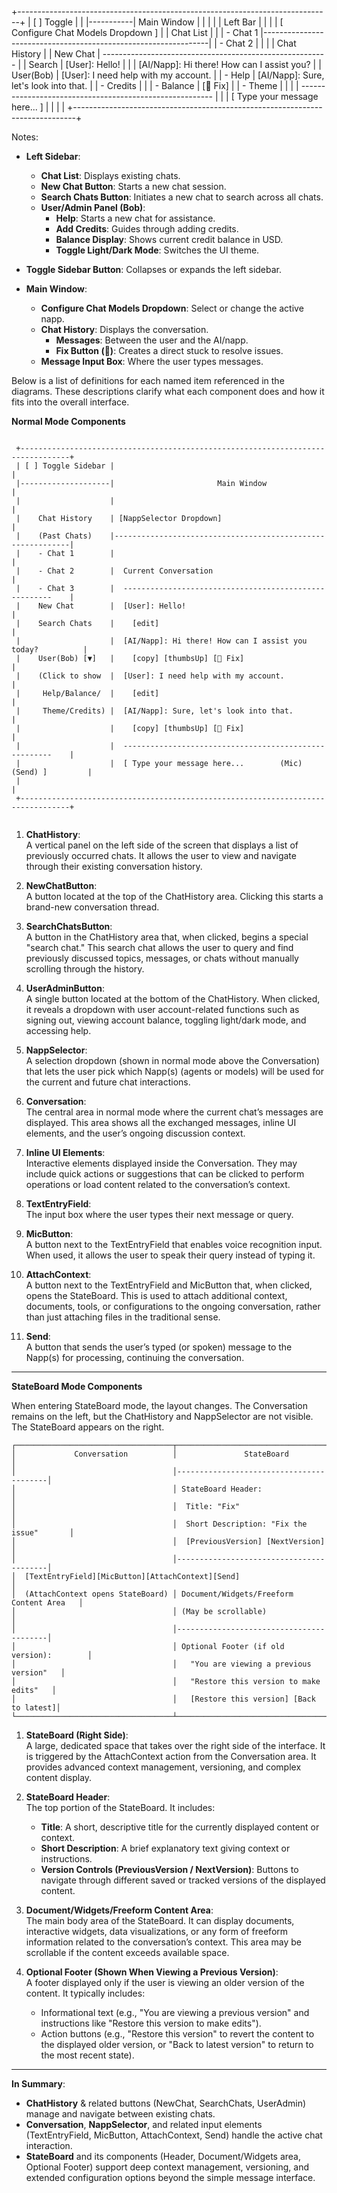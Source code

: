 +------------------------------------------------------------------------------+
| [ ] Toggle |                                                                  |
|-----------|                      Main Window                                  |
|           |                                                                  |
| Left Bar  |                                                                  |
|           |          [ Configure Chat Models Dropdown ]                      |
| Chat List |                                                                  |
| - Chat 1  |----------------------------------------------------------------|
| - Chat 2  |                                                                  |
|           |  Chat History                                                    |
| New Chat  |  --------------------------------------------------------      |
| Search    |  [User]: Hello!                                                  |
|           |  [AI/Napp]: Hi there! How can I assist you?                     |
| User(Bob) |  [User]: I need help with my account.                           |
| - Help    |  [AI/Napp]: Sure, let's look into that.                         |
| - Credits |                                                                  |
| - Balance |  [🔧 Fix]                                                        |
| - Theme   |                                                                  |
|           |  --------------------------------------------------------      |
|           |  [ Type your message here...                             ]      |
|           |                                                                  |
+------------------------------------------------------------------------------+

Notes:

- **Left Sidebar**:
  - **Chat List**: Displays existing chats.
  - **New Chat Button**: Starts a new chat session.
  - **Search Chats Button**: Initiates a new chat to search across all chats.
  - **User/Admin Panel (Bob)**:
    - **Help**: Starts a new chat for assistance.
    - **Add Credits**: Guides through adding credits.
    - **Balance Display**: Shows current credit balance in USD.
    - **Toggle Light/Dark Mode**: Switches the UI theme.

- **Toggle Sidebar Button**: Collapses or expands the left sidebar.

- **Main Window**:
  - **Configure Chat Models Dropdown**: Select or change the active napp.
  - **Chat History**: Displays the conversation.
    - **Messages**: Between the user and the AI/napp.
    - **Fix Button (🔧)**: Creates a direct stuck to resolve issues.
  - **Message Input Box**: Where the user types messages.



Below is a list of definitions for each named item referenced in the diagrams. These descriptions clarify what each component does and how it fits into the overall interface.

**Normal Mode Components**

```less
                                                                                     
 +---------------------------------------------------------------------------------+ 
 | [ ] Toggle Sidebar |                                                            | 
 |--------------------|                       Main Window                          | 
 |                    |                                                            | 
 |    Chat History    | [NappSelector Dropdown]                                    | 
 |    (Past Chats)    |------------------------------------------------------------| 
 |    - Chat 1        |                                                            | 
 |    - Chat 2        |  Current Conversation                                      | 
 |    - Chat 3        |  ------------------------------------------------------    | 
 |    New Chat        |  [User]: Hello!                                            | 
 |    Search Chats    |    [edit]                                                  | 
 |                    |  [AI/Napp]: Hi there! How can I assist you today?          | 
 |    User(Bob) [▼]   |    [copy] [thumbsUp] [🔧 Fix]                              | 
 |    (Click to show  |  [User]: I need help with my account.                      | 
 |     Help/Balance/  |    [edit]                                                  | 
 |     Theme/Credits) |  [AI/Napp]: Sure, let's look into that.                    | 
 |                    |    [copy] [thumbsUp] [🔧 Fix]                              | 
 |                    |  ------------------------------------------------------    | 
 |                    |  [ Type your message here...        (Mic) (Send) ]         | 
 |                                                                                 | 
 +---------------------------------------------------------------------------------+ 
                                                                                     
```

1. **ChatHistory**:  
   A vertical panel on the left side of the screen that displays a list of previously occurred chats. It allows the user to view and navigate through their existing conversation history.

2. **NewChatButton**:  
   A button located at the top of the ChatHistory area. Clicking this starts a brand-new conversation thread.

3. **SearchChatsButton**:  
   A button in the ChatHistory area that, when clicked, begins a special "search chat." This search chat allows the user to query and find previously discussed topics, messages, or chats without manually scrolling through the history.

4. **UserAdminButton**:  
   A single button located at the bottom of the ChatHistory. When clicked, it reveals a dropdown with user account-related functions such as signing out, viewing account balance, toggling light/dark mode, and accessing help.

5. **NappSelector**:  
   A selection dropdown (shown in normal mode above the Conversation) that lets the user pick which Napp(s) (agents or models) will be used for the current and future chat interactions.

6. **Conversation**:  
   The central area in normal mode where the current chat’s messages are displayed. This area shows all the exchanged messages, inline UI elements, and the user’s ongoing discussion context.

7. **Inline UI Elements**:  
   Interactive elements displayed inside the Conversation. They may include quick actions or suggestions that can be clicked to perform operations or load content related to the conversation’s context.

8. **TextEntryField**:  
   The input box where the user types their next message or query.

9. **MicButton**:  
   A button next to the TextEntryField that enables voice recognition input. When used, it allows the user to speak their query instead of typing it.

10. **AttachContext**:  
    A button next to the TextEntryField and MicButton that, when clicked, opens the StateBoard. This is used to attach additional context, documents, tools, or configurations to the ongoing conversation, rather than just attaching files in the traditional sense.

11. **Send**:  
    A button that sends the user’s typed (or spoken) message to the Napp(s) for processing, continuing the conversation.

---

**StateBoard Mode Components**

When entering StateBoard mode, the layout changes. The Conversation remains on the left, but the ChatHistory and NappSelector are not visible. The StateBoard appears on the right.

```less
┌───────────────────────────────────┬─────────────────────────────────────────┐
│             Conversation          │               StateBoard                │
│                                   │-----------------------------------------│
│                                   │ StateBoard Header:                      │
│                                   │  Title: "Fix"                           │
│                                   │  Short Description: "Fix the issue"       │
│                                   │  [PreviousVersion] [NextVersion]        │
│                                   │-----------------------------------------│
│  [TextEntryField][MicButton][AttachContext][Send]                           │
│  (AttachContext opens StateBoard) │ Document/Widgets/Freeform Content Area   │
│                                   │ (May be scrollable)                     │
│                                   │-----------------------------------------│
│                                   │ Optional Footer (if old version):        │
│                                   │   "You are viewing a previous version"   │
│                                   │   "Restore this version to make edits"   │
│                                   │   [Restore this version] [Back to latest]│
└───────────────────────────────────┴─────────────────────────────────────────┘
```


1. **StateBoard (Right Side)**:  
   A large, dedicated space that takes over the right side of the interface. It is triggered by the AttachContext action from the Conversation area. It provides advanced context management, versioning, and complex content display.

2. **StateBoard Header**:  
   The top portion of the StateBoard. It includes:  
   - **Title**: A short, descriptive title for the currently displayed content or context.  
   - **Short Description**: A brief explanatory text giving context or instructions.  
   - **Version Controls (PreviousVersion / NextVersion)**: Buttons to navigate through different saved or tracked versions of the displayed content.

3. **Document/Widgets/Freeform Content Area**:  
   The main body area of the StateBoard. It can display documents, interactive widgets, data visualizations, or any form of freeform information related to the conversation’s context. This area may be scrollable if the content exceeds available space.

4. **Optional Footer (Shown When Viewing a Previous Version)**:  
   A footer displayed only if the user is viewing an older version of the content. It typically includes:  
   - Informational text (e.g., "You are viewing a previous version" and instructions like "Restore this version to make edits").  
   - Action buttons (e.g., "Restore this version" to revert the content to the displayed older version, or "Back to latest version" to return to the most recent state).

---

**In Summary**:  
- **ChatHistory** & related buttons (NewChat, SearchChats, UserAdmin) manage and navigate between existing chats.  
- **Conversation**, **NappSelector**, and related input elements (TextEntryField, MicButton, AttachContext, Send) handle the active chat interaction.  
- **StateBoard** and its components (Header, Document/Widgets area, Optional Footer) support deep context management, versioning, and extended configuration options beyond the simple message interface.